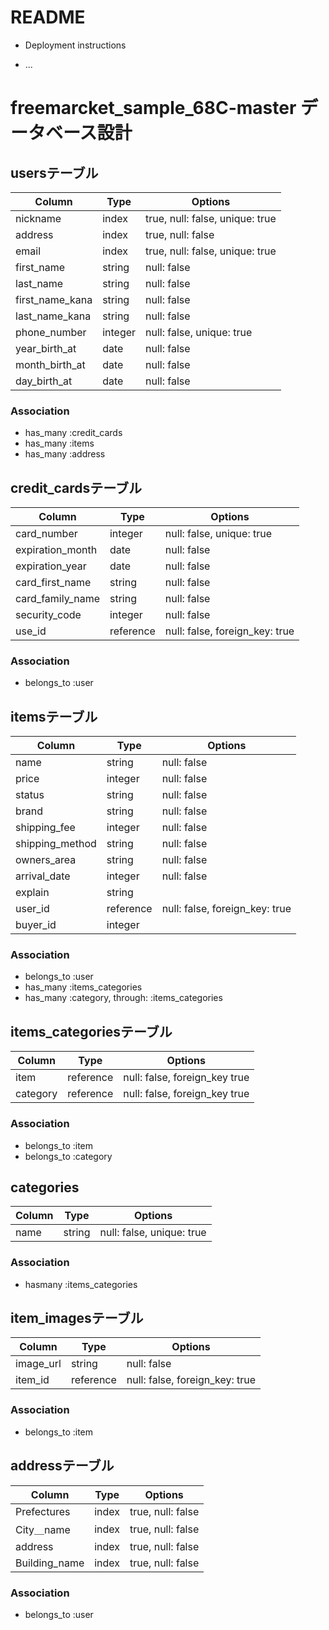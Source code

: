 # README
* Deployment instructions

* ...
# freemarcket_sample_68C-master データベース設計
## usersテーブル
|Column|Type|Options|
|------|----|-------|
|nickname|index|true, null: false, unique: true|
|address|index|true, null: false|
|email|index|true, null: false, unique: true|
|first_name|string|null: false|
|last_name|string|null: false|
|first_name_kana|string|null: false|
|last_name_kana|string|null: false|
|phone_number|integer|null: false, unique: true|
|year_birth_at|date|null: false|
|month_birth_at|date|null: false|
|day_birth_at|date|null: false|
### Association
- has_many :credit_cards
- has_many :items
- has_many :address

## credit_cardsテーブル
|Column|Type|Options|
|------|----|-------|
|card_number|integer|null: false, unique: true|
|expiration_month|date|null: false|
|expiration_year|date|null: false|
|card_first_name|string|null: false|
|card_family_name|string|null: false|
|security_code|integer|null: false|
|use_id|reference|null: false, foreign_key: true|
### Association
- belongs_to :user

## itemsテーブル
|Column|Type|Options|
|------|----|-------|
|name|string|null: false|
|price|integer|null: false|
|status|string|null: false|
|brand|string|null: false|
|shipping_fee|integer|null: false|
|shipping_method|string|null: false|
|owners_area|string|null: false|
|arrival_date|integer|null: false|
|explain|string||
|user_id|reference|null: false, foreign_key: true|
|buyer_id|integer||
### Association
- belongs_to :user
- has_many :items_categories
- has_many :category, through: :items_categories

## items_categoriesテーブル
|Column|Type|Options|
|------|----|-------|
|item|reference|null: false, foreign_key true|
|category|reference|null: false, foreign_key true|
### Association
- belongs_to :item
- belongs_to :category

## categories
|Column|Type|Options|
|------|----|-------|
|name|string|null: false, unique: true|
### Association
- hasmany :items_categories

## item_imagesテーブル
|Column|Type|Options|
|------|----|-------|
|image_url|string|null: false|
|item_id|reference|null: false, foreign_key: true|
### Association
- belongs_to :item

## addressテーブル
|Column|Type|Options|
|------|----|-------|
|Prefectures|index|true, null: false|
|City＿name|index|true, null: false|
|address|index|true, null: false|
|Building_name|index|true, null: false|
### Association
- belongs_to :user